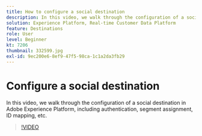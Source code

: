 ```yaml
---
title: How to configure a social destination
description: In this video, we walk through the configuration of a social destination in Adobe Experience Platform, including authentication, segment assignment, ID mapping, etc.
solution: Experience Platform, Real-time Customer Data Platform
feature: Destinations
role: User
level: Beginner
kt: 7206
thumbnail: 332599.jpg
exl-id: 9ec200e6-8ef9-47f5-98ca-1c1a2da3fb29
---
```

# Configure a social destination

In this video, we walk through the configuration of a social destination in Adobe Experience Platform, including authentication, segment assignment, ID mapping, etc.

>[!VIDEO](https://video.tv.adobe.com/v/332599/?quality=12&learn=on)
